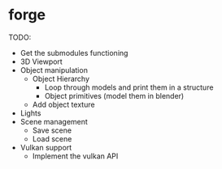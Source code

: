 # forge



TODO:
- Get the submodules functioning
- 3D Viewport
- Object manipulation
  - Object Hierarchy
    - Loop through models and print them in a structure
    - Object primitives (model them in blender)
  - Add object texture
- Lights
- Scene management
  - Save scene
  - Load scene
- Vulkan support
  - Implement the vulkan API
    
